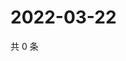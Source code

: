 # 2022-03-22

共 0 条

<!-- BEGIN WEIBO -->
<!-- 最后更新时间 Tue Mar 22 2022 21:21:05 GMT+0800 (China Standard Time) -->

<!-- END WEIBO -->
